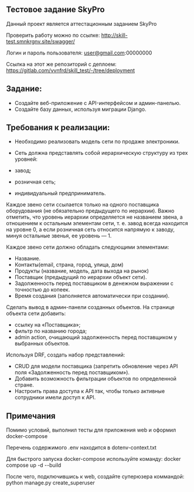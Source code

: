 Тестовое задание SkyPro
-

Данный проект является аттестационным заданием SkyPro

Проверить работу можно по ссылке: http://skill-test.smnkrgnv.site/swagger/

Логин и пароль пользователя: user@gmail.com:00000000

Ссылка на этот же репозиторий с деплоем:
https://gitlab.com/vvnfrd/skill_test/-/tree/deployment

Задание:
-

- Создайте веб-приложение с API-интерфейсом и админ-панелью.
- Создайте базу данных, используя миграции Django.

Требования к реализации:
-

- Необходимо реализовать модель сети по продаже электроники.
- Сеть должна представлять собой иерархическую структуру из трех уровней:

- завод;
- розничная сеть;
- индивидуальный предприниматель.

Каждое звено сети ссылается только на одного поставщика оборудования (не обязательно предыдущего по иерархии). Важно отметить, что уровень иерархии определяется не названием звена, а отношением к остальным элементам сети, т. е. завод всегда находится на уровне 0, а если розничная сеть относится напрямую к заводу, минуя остальные звенья, ее уровень — 1.

Каждое звено сети должно обладать следующими элементами:
- Название.
- Контакты(email, страна, город, улица, дом)
- Продукты (название, модель, дата выхода на рынок)
- Поставщик (предыдущий по иерархии объект сети).
- Задолженность перед поставщиком в денежном выражении с точностью до копеек.
- Время создания (заполняется автоматически при создании).

Сделать вывод в админ-панели созданных объектов.
На странице объекта сети добавить:

- ссылку на «Поставщика»;
- фильтр по названию города;
- admin action, очищающий задолженность перед поставщиком у выбранных объектов.

Используя DRF, создать набор представлений:
- CRUD для модели поставщика (запретить обновление через API поля «Задолженность перед поставщиком»).
- Добавить возможность фильтрации объектов по определенной стране.
- Настроить права доступа к API так, чтобы только активные сотрудники имели доступ к API.

Примечания
-
Помимо условий, выполнил тесты для приложения web и оформил docker-compose

Перечень содержимого .env находится в dotenv-context.txt

Для быстрого запуска docker-compose используйте команду: docker compose up -d --build

После чего, подключившись к web, создайте суперюзера коммандой: python manage.py create_superuser
